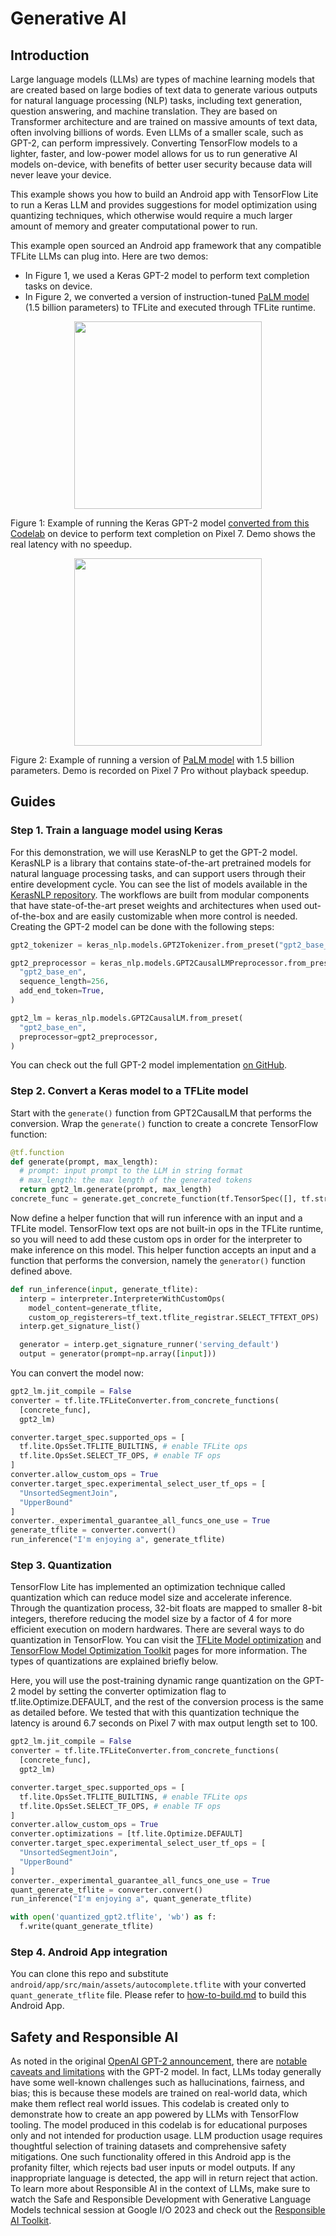 # Generative AI

## Introduction
Large language models (LLMs) are types of machine learning models that are created based on large bodies of text data to generate various outputs for natural language processing (NLP) tasks, including text generation, question answering, and machine translation. They are based on Transformer architecture and are trained on massive amounts of text data, often involving billions of words. Even LLMs of a smaller scale, such as GPT-2, can perform impressively. Converting TensorFlow models to a lighter, faster, and low-power model allows for us to run generative AI models on-device, with benefits of better user security because data will never leave your device.

 This example shows you how to build an Android app with TensorFlow Lite to run a Keras  LLM  and provides suggestions for model optimization using quantizing techniques, which otherwise would require a much larger amount of memory and greater computational power to run.

This example open sourced an Android app framework that any compatible TFLite LLMs can plug into. Here are two demos: 
*   In Figure 1, we used a Keras GPT-2 model to perform text completion tasks on device.
*   In Figure 2, we converted a version of instruction-tuned [PaLM model](https://ai.googleblog.com/2022/04/pathways-language-model-palm-scaling-to.html) (1.5 billion parameters) to TFLite and executed through TFLite runtime.

<p align="center">
  <img src="figures/fig1.gif" width="300">
</p>

Figure 1: Example of running the Keras GPT-2 model [converted from this Codelab](https://codelabs.developers.google.com/kerasnlp-tflite) on device to perform text completion on Pixel 7. Demo shows the real latency with no speedup.
<p align="center">
  <img src="figures/fig2.gif" width="300">
</p>

Figure 2: Example of running a version of [PaLM model](https://ai.googleblog.com/2022/04/pathways-language-model-palm-scaling-to.html) with 1.5 billion parameters. Demo is recorded on Pixel 7 Pro without playback speedup.


## Guides
### Step 1. Train a language model using Keras

For this demonstration, we will use KerasNLP to get the GPT-2 model. KerasNLP is a library that contains state-of-the-art pretrained models for natural language processing tasks, and can support users through their entire development cycle. You can see the list of models available in the [KerasNLP repository](https://github.com/keras-team/keras-nlp/tree/master/keras_nlp/models). The workflows are built from modular components that have state-of-the-art preset weights and architectures when used out-of-the-box and are easily customizable when more control is needed. Creating the GPT-2 model can be done with the following steps:

```python
gpt2_tokenizer = keras_nlp.models.GPT2Tokenizer.from_preset("gpt2_base_en")

gpt2_preprocessor = keras_nlp.models.GPT2CausalLMPreprocessor.from_preset(
  "gpt2_base_en",
  sequence_length=256,
  add_end_token=True,
)

gpt2_lm = keras_nlp.models.GPT2CausalLM.from_preset(
  "gpt2_base_en", 
  preprocessor=gpt2_preprocessor,
)
```

You can check out the full GPT-2 model implementation [on GitHub](https://github.com/keras-team/keras-nlp/tree/master/keras_nlp/models/gpt2).


### Step 2. Convert a Keras model to a TFLite model

Start with the `generate()` function from GPT2CausalLM that performs the conversion. Wrap the `generate()` function to create a concrete TensorFlow function:

```python
@tf.function
def generate(prompt, max_length):
  # prompt: input prompt to the LLM in string format
  # max_length: the max length of the generated tokens 
  return gpt2_lm.generate(prompt, max_length)
concrete_func = generate.get_concrete_function(tf.TensorSpec([], tf.string), 100)
```

Now define a helper function that will run inference with an input and a TFLite model. TensorFlow text ops are not built-in ops in the TFLite runtime, so you will need to add these custom ops in order for the interpreter to make inference on this model. This helper function accepts an input and a function that performs the conversion, namely the `generator()` function defined above. 

```python
def run_inference(input, generate_tflite):
  interp = interpreter.InterpreterWithCustomOps(
    model_content=generate_tflite,
    custom_op_registerers=tf_text.tflite_registrar.SELECT_TFTEXT_OPS)
  interp.get_signature_list()

  generator = interp.get_signature_runner('serving_default')
  output = generator(prompt=np.array([input]))
```

You can convert the model now:

```python
gpt2_lm.jit_compile = False
converter = tf.lite.TFLiteConverter.from_concrete_functions(
  [concrete_func],
  gpt2_lm)

converter.target_spec.supported_ops = [
  tf.lite.OpsSet.TFLITE_BUILTINS, # enable TFLite ops
  tf.lite.OpsSet.SELECT_TF_OPS, # enable TF ops
]
converter.allow_custom_ops = True
converter.target_spec.experimental_select_user_tf_ops = [
  "UnsortedSegmentJoin",
  "UpperBound"
]
converter._experimental_guarantee_all_funcs_one_use = True
generate_tflite = converter.convert()
run_inference("I'm enjoying a", generate_tflite)
```

### Step 3. Quantization
TensorFlow Lite has implemented an optimization technique called quantization which can  reduce model size and accelerate inference. Through the quantization process, 32-bit floats are mapped to smaller 8-bit integers, therefore reducing the model size by a factor of 4 for more efficient execution on modern hardwares. There are several ways to do quantization in TensorFlow. You can visit the [TFLite Model optimization](https://www.tensorflow.org/lite/performance/model_optimization) and [TensorFlow Model Optimization Toolkit](https://www.tensorflow.org/model_optimization) pages for more information. The types of quantizations are explained briefly below.

Here, you will use the post-training dynamic range quantization on the GPT-2 model by setting the converter optimization flag to tf.lite.Optimize.DEFAULT, and the rest of the conversion process is the same as detailed before. We tested that with this quantization technique the latency is around 6.7 seconds on Pixel 7 with max output length set to 100.

```python
gpt2_lm.jit_compile = False
converter = tf.lite.TFLiteConverter.from_concrete_functions(
  [concrete_func],
  gpt2_lm)

converter.target_spec.supported_ops = [
  tf.lite.OpsSet.TFLITE_BUILTINS, # enable TFLite ops
  tf.lite.OpsSet.SELECT_TF_OPS, # enable TF ops
]
converter.allow_custom_ops = True
converter.optimizations = [tf.lite.Optimize.DEFAULT]
converter.target_spec.experimental_select_user_tf_ops = [
  "UnsortedSegmentJoin",
  "UpperBound"
]
converter._experimental_guarantee_all_funcs_one_use = True
quant_generate_tflite = converter.convert()
run_inference("I'm enjoying a", quant_generate_tflite)

with open('quantized_gpt2.tflite', 'wb') as f:
  f.write(quant_generate_tflite)
```



### Step 4. Android App integration

You can clone this repo and substitute `android/app/src/main/assets/autocomplete.tflite` with your converted `quant_generate_tflite` file. Please refer to [how-to-build.md](https://github.com/tensorflow/examples/blob/master/lite/examples/generative_ai/android/how-to-build.md) to build this Android App. 

## Safety and Responsible AI
As noted in the original [OpenAI GPT-2 announcement](https://openai.com/research/better-language-models), there are [notable caveats and limitations](https://github.com/openai/gpt-2#some-caveats) with the GPT-2 model. In fact, LLMs today generally have some well-known challenges such as hallucinations, fairness, and bias; this is because these models are trained on real-world data, which make them reflect real world issues.
This codelab is created only to demonstrate how to create an app powered by LLMs with TensorFlow tooling. The model produced in this codelab is for educational purposes only and not intended for production usage.
LLM production usage requires thoughtful selection of training datasets and comprehensive safety mitigations. One such functionality offered in this Android app is the profanity filter, which rejects bad user inputs or model outputs. If any inappropriate language is detected, the app will in return reject that action. To learn more about Responsible AI in the context of LLMs, make sure to watch the Safe and Responsible Development with Generative Language Models technical session at Google I/O 2023 and check out the [Responsible AI Toolkit](https://www.tensorflow.org/responsible_ai).
